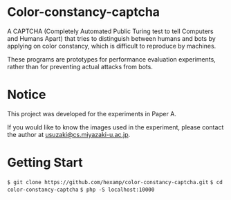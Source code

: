# Color-constancy-captcha
A CAPTCHA (Completely Automated Public Turing test to tell Computers and Humans Apart) that tries to distinguish between humans and bots by applying on color constancy, which is difficult to reproduce by machines.

These programs are prototypes for performance evaluation experiments, rather than for preventing actual attacks from bots.

# Notice
This project was developed for the experiments in Paper A.

If you would like to know the images used in the experiment, please contact the author at usuzaki@cs.miyazaki-u.ac.jp.

# Getting Start
`$ git clone https://github.com/hexamp/color-constancy-captcha.git`
`$ cd color-constancy-captcha`
`$ php -S localhost:10000`
